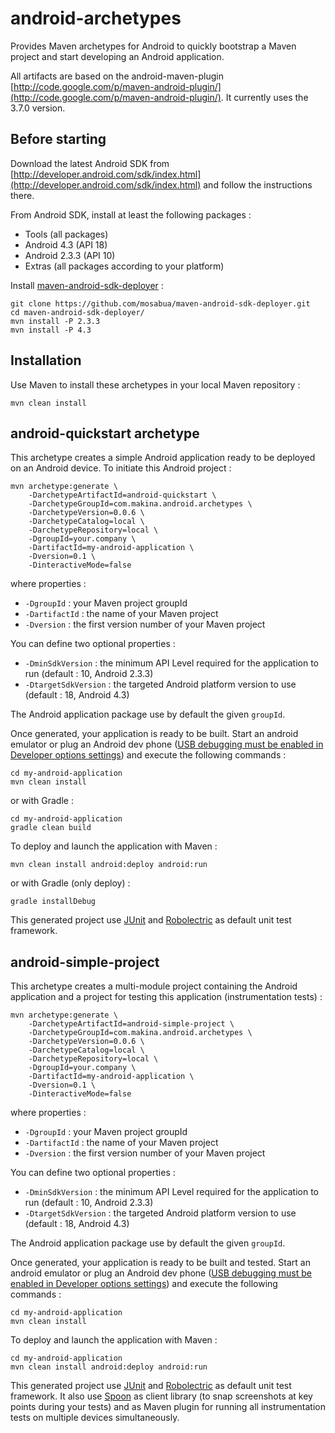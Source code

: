 # android-archetypes
Provides Maven archetypes for Android to quickly bootstrap a Maven project and start developing an Android application.

All artifacts are based on the android-maven-plugin [http://code.google.com/p/maven-android-plugin/](http://code.google.com/p/maven-android-plugin/). It currently uses the 3.7.0 version.

## Before starting
Download the latest Android SDK from
[http://developer.android.com/sdk/index.html](http://developer.android.com/sdk/index.html) and follow the instructions there.

From Android SDK, install at least the following packages :

* Tools (all packages)
* Android 4.3 (API 18)
* Android 2.3.3 (API 10)
* Extras (all packages according to your platform)

Install [maven-android-sdk-deployer](https://github.com/mosabua/maven-android-sdk-deployer) :

	git clone https://github.com/mosabua/maven-android-sdk-deployer.git
	cd maven-android-sdk-deployer/
	mvn install -P 2.3.3
	mvn install -P 4.3

## Installation
Use Maven to install these archetypes in your local Maven repository :

	mvn clean install

## android-quickstart archetype
This archetype creates a simple Android application ready to be deployed on an Android device. To initiate this Android project :

	mvn archetype:generate \
		-DarchetypeArtifactId=android-quickstart \
		-DarchetypeGroupId=com.makina.android.archetypes \
		-DarchetypeVersion=0.0.6 \
		-DarchetypeCatalog=local \
		-DarchetypeRepository=local \
		-DgroupId=your.company \
		-DartifactId=my-android-application \
		-Dversion=0.1 \
		-DinteractiveMode=false

where properties :

* `-DgroupId` : your Maven project groupId
* `-DartifactId` : the name of your Maven project
* `-Dversion` : the first version number of your Maven project

You can define two optional properties :
* `-DminSdkVersion` : the minimum API Level required for the application to run (default : 10, Android 2.3.3)
* `-DtargetSdkVersion` : the targeted Android platform version to use (default : 18, Android 4.3)

The Android application package use by default the given `groupId`.

Once generated, your application is ready to be built. Start an android emulator or plug an Android dev phone ([USB debugging must be enabled in Developer options settings](http://developer.android.com/tools/device.html#setting-up)) and execute the following commands :

	cd my-android-application
	mvn clean install

or with Gradle :

	cd my-android-application
	gradle clean build

To deploy and launch the application with Maven :

	mvn clean install android:deploy android:run

or with Gradle (only deploy) :

	gradle installDebug

This generated project use [JUnit](https://github.com/junit-team/junit) and [Robolectric](http://robolectric.org/) as default unit test framework.

## android-simple-project
This archetype creates a multi-module project containing the Android application and a project for testing this application (instrumentation tests) :

	mvn archetype:generate \
		-DarchetypeArtifactId=android-simple-project \
		-DarchetypeGroupId=com.makina.android.archetypes \
		-DarchetypeVersion=0.0.6 \
		-DarchetypeCatalog=local \
		-DarchetypeRepository=local \
		-DgroupId=your.company \
		-DartifactId=my-android-application \
		-Dversion=0.1 \
		-DinteractiveMode=false

where properties :

* `-DgroupId` : your Maven project groupId
* `-DartifactId` : the name of your Maven project
* `-Dversion` : the first version number of your Maven project

You can define two optional properties :
* `-DminSdkVersion` : the minimum API Level required for the application to run (default : 10, Android 2.3.3)
* `-DtargetSdkVersion` : the targeted Android platform version to use (default : 18, Android 4.3)

The Android application package use by default the given `groupId`.

Once generated, your application is ready to be built and tested. Start an android emulator or plug an Android dev phone ([USB debugging must be enabled in Developer options settings](http://developer.android.com/tools/device.html#setting-up)) and execute the following commands :

	cd my-android-application
	mvn clean install

To deploy and launch the application with Maven :

	cd my-android-application
	mvn clean install android:deploy android:run

This generated project use [JUnit](https://github.com/junit-team/junit) and [Robolectric](http://robolectric.org/) as default unit test framework. It also use [Spoon](http://square.github.io/spoon/) as client library (to snap screenshots at key points during your tests) and as Maven plugin for running all instrumentation tests on multiple devices simultaneously.